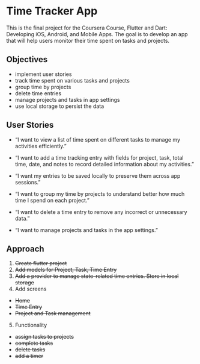 # Time Tracker App

This is the final project for the Coursera Course, Flutter and Dart: Developing iOS, Android, and Mobile Apps. The goal is to develop an app that will help users monitor their time spent on tasks and projects.

## Objectives

- implement user stories
- track time spent on various tasks and projects
- group time by projects
- delete time entries
- manage projects and tasks in app settings
- use local storage to persist the data

## User Stories

- “I want to view a list of time spent on different tasks to manage my activities efficiently.”

- “I want to add a time tracking entry with fields for project, task, total time, date, and notes to record detailed information about my activities.”

- “I want my entries to be saved locally to preserve them across app sessions.”

- “I want to group my time by projects to understand better how much time I spend on each project.”

- “I want to delete a time entry to remove any incorrect or unnecessary data.”

- “I want to manage projects and tasks in the app settings.”

## Approach

1. ~~Create flutter project~~
2. ~~Add models for Project, Task, Time Entry~~
3. ~~Add a provider to manage state-related time entries. Store in local storage~~
4. Add screens

- ~~Home~~
- ~~Time Entry~~
- ~~Project and Task management~~

5. Functionality

- ~~assign tasks to projects~~
- ~~complete tasks~~
- ~~delete tasks~~
- ~~add a timer~~
